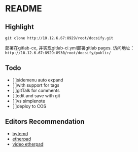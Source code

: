 # README

## Highlight
`git clone http://10.12.6.67:8929/root/docsify.git`

部署在gitlab-ce, 并实现gitlab-ci.yml部署gitlab pages. 访问地址：`http://10.12.6.67:8929:8930/root/docsify/public/`

## Todo
- [ ]sidemenu auto expand
- [ ]with support for tags
- [ ]gitTalk for comments
- [ ]edit and save with git
- [ ]vs simplenote
- [ ]deploy to COS

## Editors Recommendation
- [bytemd](https://github.com/bytedance/bytemd)
- [etherpad](https://github.com/ether/etherpad-lite)
- [video etherpad](https://video.etherpad.com/)

